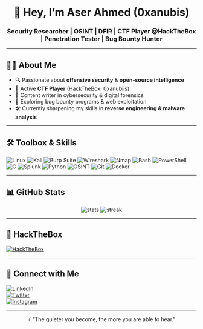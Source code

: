 <!-- Profile Banner -->
<h1 align="center">👋 Hey, I’m Aser Ahmed (0xanubis)</h1>
<h3 align="center">Security Researcher | OSINT | DFIR | CTF Player @HackTheBox | Penetration Tester | Bug Bounty Hunter</h3>

---

## 🧑‍💻 About Me  
- 🔍 Passionate about **offensive security** & **open-source intelligence**  
- 🎯 Active **CTF Player** (HackTheBox: [0xanubiis](https://app.hackthebox.com/profile/0xanubiis))  
- 📖 Content writer in cybersecurity & digital forensics  
- 🐞 Exploring bug bounty programs & web exploitation  
- 🛠 Currently sharpening my skills in **reverse engineering & malware analysis**

---

## 🛠️ Toolbox & Skills
![Linux](https://img.shields.io/badge/Linux-000000?style=for-the-badge&logo=linux&logoColor=white)
![Kali](https://img.shields.io/badge/Kali%20Linux-blue?style=for-the-badge&logo=kalilinux&logoColor=white)
![Burp Suite](https://img.shields.io/badge/Burp%20Suite-FF6F00?style=for-the-badge&logo=burpsuite&logoColor=white)
![Wireshark](https://img.shields.io/badge/Wireshark-1679A7?style=for-the-badge&logo=wireshark&logoColor=white)
![Nmap](https://img.shields.io/badge/Nmap-004C99?style=for-the-badge&logo=nmap&logoColor=white)
![Bash](https://img.shields.io/badge/Bash-4EAA25?style=for-the-badge&logo=gnubash&logoColor=white)
![PowerShell](https://img.shields.io/badge/PowerShell-5391FE?style=for-the-badge&logo=powershell&logoColor=white)
![C](https://img.shields.io/badge/C-00599C?style=for-the-badge&logo=c&logoColor=white)
![Splunk](https://img.shields.io/badge/Splunk-000000?style=for-the-badge&logo=splunk&logoColor=white)
![Python](https://img.shields.io/badge/Python-FFD43B?style=for-the-badge&logo=python&logoColor=blue)
![OSINT](https://img.shields.io/badge/OSINT-111927?style=for-the-badge&logo=protonmail&logoColor=white)
![Git](https://img.shields.io/badge/Git-F05032?style=for-the-badge&logo=git&logoColor=white)
![Docker](https://img.shields.io/badge/Docker-2496ED?style=for-the-badge&logo=docker&logoColor=white)

---

## 📊 GitHub Stats
<p align="center">
  <img src="https://github-readme-stats.vercel.app/api?username=0xanubis&show_icons=true&theme=radical" alt="stats" />
  <img src="https://github-readme-streak-stats.herokuapp.com/?user=0xanubis&theme=dark&hide_border=false" alt="streak" />
</p>

---

## 🏴 HackTheBox
[![HackTheBox](https://www.hackthebox.com/badge/image/12345)](https://app.hackthebox.com/profile/1271683)

---

## 🔗 Connect with Me
[![LinkedIn](https://img.shields.io/badge/LinkedIn-0077B5?style=for-the-badge&logo=linkedin)](https://www.linkedin.com/in/aser-ahmed/)  
[![Twitter](https://img.shields.io/badge/Twitter-1DA1F2?style=for-the-badge&logo=twitter)](https://x.com/0xanubiis)  
[![Instagram](https://img.shields.io/badge/Instagram-E4405F?style=for-the-badge&logo=instagram&logoColor=white)](https://www.instagram.com/0xanubis/)

---

<p align="center">⚡ “The quieter you become, the more you are able to hear.”</p>
